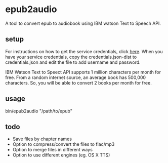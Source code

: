 # epub2audio

A tool to convert epub to audiobook using IBM watson Text to Speech API.

## setup

For instructions on how to get the service credentials, click [here](https://github.com/watson-developer-cloud/node-sdk#getting-the-service-credentials). When you have your service credentials, copy the credentials.json-dist to credentials.json and edit the file to add username and password.

IBM Watson Text to Speect API supports 1 million characters per month for free. From a random internet source, an average book has 500,000 characters. So, you will be able to convert 2 books per month for free.

## usage

bin/epub2audio "/path/to/epub"

## todo

* Save files by chapter names
* Option to compress/convert the files to flac/mp3
* Option to merge files in different ways
* Option to use different engines (eg. OS X TTS)
